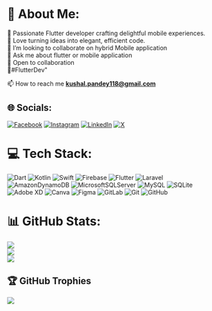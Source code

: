 # 💫 About Me:

🔭 Passionate Flutter developer crafting delightful mobile experiences.<br> 💙 Love turning ideas into elegant, efficient code.<br>👯 I’m looking to collaborate on hybrid Mobile application <br>💬 Ask me about flutter or mobile application <br> 🚀 Open to collaboration<br>🌟#FlutterDev"

📫 How to reach me **kushal.pandey118@gmail.com**

## 🌐 Socials:

[![Facebook](https://img.shields.io/badge/Facebook-%231877F2.svg?logo=Facebook&logoColor=white)](https://facebook.com/re.kushal) [![Instagram](https://img.shields.io/badge/Instagram-%23E4405F.svg?logo=Instagram&logoColor=white)](https://instagram.com/re.kushal) [![LinkedIn](https://img.shields.io/badge/LinkedIn-%230077B5.svg?logo=linkedin&logoColor=white)](https://linkedin.com/in/kushal-pandey-9aa986202/) [![X](https://img.shields.io/badge/X-black.svg?logo=X&logoColor=white)](https://x.com/@KushalpandeyG)

# 💻 Tech Stack:

![Dart](https://img.shields.io/badge/dart-%230175C2.svg?style=for-the-badge&logo=dart&logoColor=white) ![Kotlin](https://img.shields.io/badge/kotlin-%237F52FF.svg?style=for-the-badge&logo=kotlin&logoColor=white) ![Swift](https://img.shields.io/badge/swift-F54A2A?style=for-the-badge&logo=swift&logoColor=white) ![Firebase](https://img.shields.io/badge/firebase-%23039BE5.svg?style=for-the-badge&logo=firebase) ![Flutter](https://img.shields.io/badge/Flutter-%2302569B.svg?style=for-the-badge&logo=Flutter&logoColor=white) ![Laravel](https://img.shields.io/badge/laravel-%23FF2D20.svg?style=for-the-badge&logo=laravel&logoColor=white) ![AmazonDynamoDB](https://img.shields.io/badge/Amazon%20DynamoDB-4053D6?style=for-the-badge&logo=Amazon%20DynamoDB&logoColor=white) ![MicrosoftSQLServer](https://img.shields.io/badge/Microsoft%20SQL%20Server-CC2927?style=for-the-badge&logo=microsoft%20sql%20server&logoColor=white) ![MySQL](https://img.shields.io/badge/mysql-4479A1.svg?style=for-the-badge&logo=mysql&logoColor=white) ![SQLite](https://img.shields.io/badge/sqlite-%2307405e.svg?style=for-the-badge&logo=sqlite&logoColor=white) ![Adobe XD](https://img.shields.io/badge/Adobe%20XD-470137?style=for-the-badge&logo=Adobe%20XD&logoColor=#FF61F6) ![Canva](https://img.shields.io/badge/Canva-%2300C4CC.svg?style=for-the-badge&logo=Canva&logoColor=white) ![Figma](https://img.shields.io/badge/figma-%23F24E1E.svg?style=for-the-badge&logo=figma&logoColor=white) ![GitLab](https://img.shields.io/badge/gitlab-%23181717.svg?style=for-the-badge&logo=gitlab&logoColor=white) ![Git](https://img.shields.io/badge/git-%23F05033.svg?style=for-the-badge&logo=git&logoColor=white) ![GitHub](https://img.shields.io/badge/github-%23121011.svg?style=for-the-badge&logo=github&logoColor=white)

# 📊 GitHub Stats:

![](https://github-readme-stats.vercel.app/api?username=pandeykushal&theme=dark&hide_border=false&include_all_commits=true&count_private=true)<br/>
![](https://github-readme-streak-stats.herokuapp.com/?user=pandeykushal&theme=dark&hide_border=false)<br/>
![](https://github-readme-stats.vercel.app/api/top-langs/?username=pandeykushal&theme=dark&hide_border=false&include_all_commits=true&count_private=true&layout=compact)

## 🏆 GitHub Trophies

![](https://github-profile-trophy.vercel.app/?username=pandeykushal&theme=radical&no-frame=false&no-bg=false&margin-w=4)
